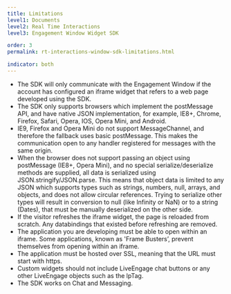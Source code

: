 ```yaml
---
title: Limitations
level1: Documents
level2: Real Time Interactions
level3: Engagement Window Widget SDK

order: 3
permalink: rt-interactions-window-sdk-limitations.html

indicator: both
---
```


- The SDK will only communicate with the Engagement Window if the account has
configured an iframe widget that refers to a web page developed using the SDK.
- The SDK only supports browsers which implement the postMessage API, and have
native JSON implementation, for example, IE8+, Chrome, Firefox, Safari, Opera, IOS,
Opera Mini, and Android.
- IE9, Firefox and Opera Mini do not support MessageChannel, and therefore the fallback
uses basic postMessage. This makes the communication open to any handler
registered for messages with the same origin.
- When the browser does not support passing an object using postMessage (IE8+, Opera
Mini), and no special serialize/deserialize methods are supplied, all data is serialized
using JSON.stringify/JSON.parse. This means that object data is limited to any JSON
which supports types such as strings, numbers, null, arrays, and objects, and does not
allow circular references. Trying to serialize other types will result in conversion to null
(like Infinity or NaN) or to a string (Dates), that must be manually deserialized on the
other side.
- If the visitor refreshes the iframe widget, the page is reloaded from scratch. Any
databindings that existed before refreshing are removed.
- The application you are developing must be able to open within an iframe. Some
applications, known as 'Frame Busters’, prevent themselves from opening within an
iframe.
- The application must be hosted over SSL, meaning that the URL must start with https.
- Custom widgets should not include LiveEngage chat buttons or any other LiveEngage
objects such as the lpTag.
- The SDK works on Chat and Messaging.
